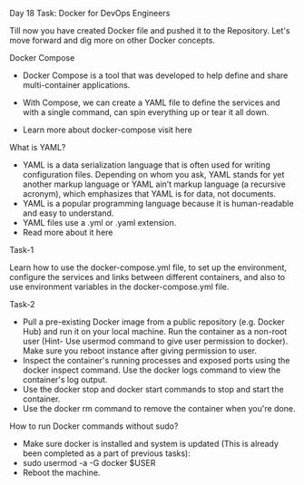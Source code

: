 Day 18 Task: Docker for DevOps Engineers

Till now you have created Docker file and pushed it to the Repository. Let's move forward and dig more on other Docker concepts. 

Docker Compose

- Docker Compose is a tool that was developed to help define and share multi-container applications.
- With Compose, we can create a YAML file to define the services and with a single command, can spin everything up or tear it all down.

- Learn more about docker-compose visit here

What is YAML?

- YAML is a data serialization language that is often used for writing configuration files. Depending on whom you ask, YAML stands for yet another markup language or YAML ain’t markup language (a recursive acronym), which emphasizes that YAML is for data, not documents.
- YAML is a popular programming language because it is human-readable and easy to understand.
- YAML files use a .yml or .yaml extension.
- Read more about it here

Task-1

Learn how to use the docker-compose.yml file, to set up the environment, configure the services and links between different containers, and also to use environment variables in the docker-compose.yml file.


Task-2

- Pull a pre-existing Docker image from a public repository (e.g. Docker Hub) and run it on your local machine. Run the container as a non-root user (Hint- Use usermod  command to give user permission to docker). Make sure you reboot instance after giving permission to user.
- Inspect the container's running processes and exposed ports using the docker inspect command.
Use the docker logs command to view the container's log output.
- Use the docker stop and docker start commands to stop and start the container.
- Use the docker rm command to remove the container when you're done.

How to run Docker commands without sudo?
- Make sure docker is installed and system is updated (This is already been completed as a part of previous tasks):
- sudo usermod -a -G docker $USER
- Reboot the machine.
